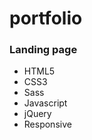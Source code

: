# portfolio
<h3>Landing page</h3>
<ul>
    <li>HTML5</li>
    <li>CSS3</li>
    <li>Sass</li>
    <li>Javascript</li>
    <li>jQuery</li>
    <li>Responsive</li>
</ul>
